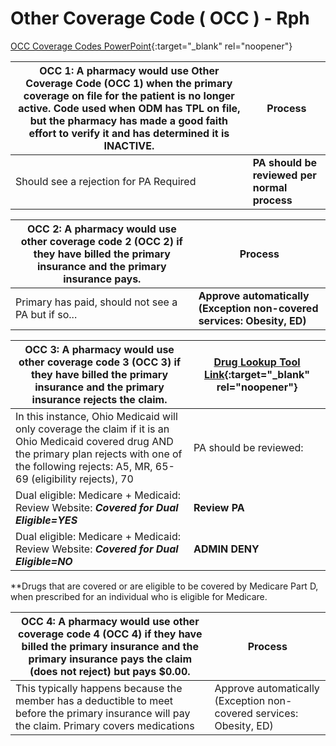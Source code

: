 # Other Coverage Code ( OCC ) - Rph 

[OCC Coverage Codes PowerPoint](https://mygainwell-my.sharepoint.com/:p:/g/personal/christopher_nguyen_gainwelltechnologies_com/EdaI6ab4kOxLqHKFMn-0_CUBjv_5TkcFrQq_5BW4hRlvDw?e=bEjCFX){:target="_blank" rel="noopener"}

| OCC 1:  A pharmacy would use Other Coverage Code (OCC 1) when the primary coverage on file for the patient is no longer active. Code used when ODM has TPL on file, but the pharmacy has made a good faith effort to verify it and has determined it is INACTIVE. | Process |
| ----------- | ----- |
| Should see a rejection for PA Required | **PA should be reviewed per normal process**  |

| OCC 2: A pharmacy would use other coverage code 2 (OCC 2) if they have billed the primary insurance and the primary insurance pays. | Process |
| ----------- | ----- |
| Primary has paid, should not see a PA but if so... | **Approve automatically (Exception non-covered services: Obesity, ED)** |

| OCC 3: A pharmacy would use other coverage code 3 (OCC 3) if they have billed the primary insurance and the primary insurance rejects the claim.  | [Drug Lookup Tool Link](https://spbm.medicaid.ohio.gov/PreferredDrugSearch/NDCSearch){:target="_blank" rel="noopener"} |
| ----------- | ----- |
| In this instance, Ohio Medicaid will only coverage the claim if it is an Ohio Medicaid covered drug AND the primary plan rejects with one of the following rejects: A5, MR, 65-69 (eligibility rejects), 70 | PA should be reviewed:
| Dual eligible: Medicare + Medicaid: Review Website: ***Covered for Dual Eligible=YES*** | **Review PA** |
| Dual eligible: Medicare + Medicaid: Review Website: ***Covered for Dual Eligible=NO*** | **ADMIN DENY** |

**Drugs that are covered or are eligible to be covered by Medicare Part D, when prescribed for an individual who is eligible for Medicare.


| OCC 4: A pharmacy would use other coverage code 4 (OCC 4) if they have billed the primary insurance and the primary insurance pays the claim (does not reject) but pays $0.00.  | Process |
| ----------- | ----- |
| This typically happens because the member has a deductible to meet before the primary insurance will pay the claim. Primary covers medications | Approve automatically (Exception non-covered services: Obesity, ED) |






